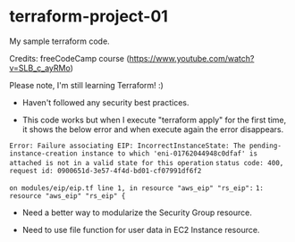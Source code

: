 # terraform-project-01
My sample terraform code.

Credits: freeCodeCamp course (https://www.youtube.com/watch?v=SLB_c_ayRMo)

Please note, I'm still learning Terraform! :)

* Haven't followed any security best practices.

* This code works but when I execute "terraform apply" for the first time, it shows the below error and when execute again the error disappears.

`Error: Failure associating EIP: IncorrectInstanceState: The pending-instance-creation instance to which 'eni-01762044948c0dfaf' is attached is not in a valid state for this operation`
        `status code: 400, request id: 0900651d-3e57-4f4d-bd01-cf07991df6f2`

  `on modules/eip/eip.tf line 1, in resource "aws_eip" "rs_eip":`
   `1: resource "aws_eip" "rs_eip" {`
 
 
* Need a better way to modularize the Security Group resource.
 
* Need to use file function for user data in EC2 Instance resource.
